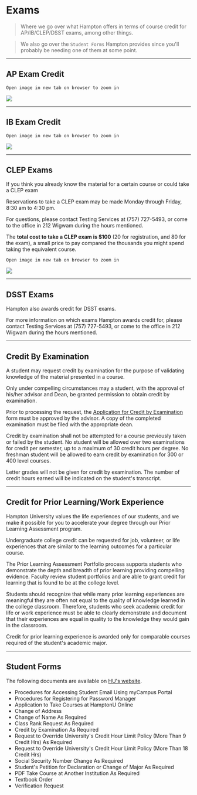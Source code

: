 # Exams

> Where we go over what Hampton offers in terms of course credit for AP/IB/CLEP/DSST exams, among other things.

> We also go over the `Student Forms` Hampton provides since you'll probably be needing one of them at some point.

---

## AP Exam Credit

`Open image in new tab on browser to zoom in`

![](https://huacm.files.wordpress.com/2015/03/screenshot-2015-03-06-17-37-49.png)

---

## IB Exam Credit

`Open image in new tab on browser to zoom in`

![](https://huacm.files.wordpress.com/2015/03/screenshot-2015-03-06-17-23-25.png)

---

## CLEP Exams

If you think you already know the material for a certain course or could take a CLEP exam

Reservations to take a CLEP exam may be made Monday through Friday, 8:30 am to 4:30 pm.

For questions, please contact Testing Services at (757) 727-5493, or come to the office in 212 Wigwam during the hours mentioned.

The **total cost to take a CLEP exam is $100** (20 for registration, and 80 for the exam), a small price to pay compared the thousands you might spend taking the equivalent course.

`Open image in new tab on browser to zoom in`

![](https://huacm.files.wordpress.com/2015/03/screenshot-2015-03-06-17-18-26.png)

---

## DSST Exams

Hampton also awards credit for DSST exams.

For more information on which exams Hampton awards credit for, please contact Testing Services at (757) 727-5493, or come to the office in 212 Wigwam during the hours mentioned.

---

## Credit By Examination

A student may request credit by examination for the purpose of validating knowledge of the material presented in a course.

Only under compelling circumstances may a student, with the approval of his/her advisor and Dean, be granted permission to obtain credit by examination.

Prior to processing the request, the [Application for Credit by Examination](http://www.hamptonu.edu/docs/student/credit_by_exam.pdf) form must be approved by the advisor. A copy of the completed examination must be filed with the appropriate dean.

Credit by examination shall not be attempted for a course previously taken or failed by the student. No student will be allowed over two examinations for credit per semester, up to a maximum of 30 credit hours per degree. No freshman student will be allowed to earn credit by examination for 300 or 400 level courses.

Letter grades will not be given for credit by examination. The number of credit hours earned will be indicated on the student's transcript.

---

## Credit for Prior Learning/Work Experience

Hampton University values the life experiences of our students, and we make it possible for you to accelerate your degree through our Prior Learning Assessment program.

Undergraduate college credit can be requested for job, volunteer, or life experiences that are similar to the learning outcomes for a particular course.

The Prior Learning Assessment Portfolio process supports students who demonstrate the depth and breadth of prior learning providing compelling evidence. Faculty review student portfolios and are able to grant credit for learning that is found to be at the college level.

Students should recognize that while many prior learning experiences are meaningful they are often not equal to the quality of knowledge learned in the college classroom. Therefore, students who seek academic credit for life or work experience must be able to clearly demonstrate and document that their experiences are equal in quality to the knowledge they would gain in the classroom.

Credit for prior learning experience is awarded only for comparable courses required of the student's academic major.

---

## Student Forms

The following documents are available on [HU's website](http://www.hamptonu.edu/docs/student/).

- Procedures for Accessing Student Email Using myCampus Portal
- Procedures for Registering for Password Manager
- Application to Take Courses at HamptonU Online
- Change of Address
- Change of Name	As Required
- Class Rank Request	As Required
- Credit by Examination	As Required
- Request to Override University's Credit Hour Limit Policy (More Than 9 Credit Hrs)	As Required
- Request to Override University's Credit Hour Limit Policy (More Than 18 Credit Hrs)
- Social Security Number Change	As Required
- Student's Petition for Declaration or Change of Major	As Required
- PDF Take Course at Another Institution	As Required
- Textbook Order
- Verification Request
